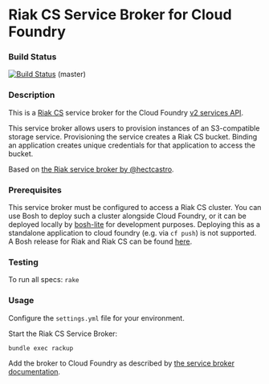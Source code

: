 # Riak CS Service Broker for Cloud Foundry

### Build Status

[![Build Status](https://travis-ci.org/cloudfoundry/cf-riak-cs-broker.png?branch=master)](https://travis-ci.org/cloudfoundry/cf-riak-cs-broker) (master)


### Description

This is a [Riak CS](http://basho.com/riak-cloud-storage/) service broker for the Cloud Foundry [v2 services API](http://docs.cloudfoundry.org/services/api.html).

This service broker allows users to provision instances of an S3-compatible storage service.
Provisioning the service creates a Riak CS bucket.
Binding an application creates unique credentials for that application to access the bucket.

Based on [the Riak service broker by @hectcastro](https://github.com/hectcastro/cf-riak-service-broker).

### Prerequisites

This service broker must be configured to access a Riak CS cluster.
You can use Bosh to deploy such a cluster alongside Cloud Foundry, or it can be deployed locally by [bosh-lite](https://github.com/cloudfoundry/bosh-lite) for development purposes. Deploying this as a standalone application to cloud foundry (e.g. via `cf push`) is not supported. A Bosh release for Riak and Riak CS can be found [here](https://github.com/cloudfoundry/cf-riak-cs-release).

### Testing

To run all specs: `rake`

### Usage

Configure the `settings.yml` file for your environment.

Start the Riak CS Service Broker:

```
bundle exec rackup
```

Add the broker to Cloud Foundry as described by [the service broker documentation](http://docs.cloudfoundry.org/services/managing-service-brokers.html).
